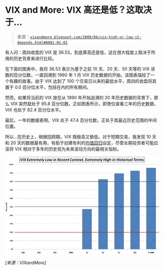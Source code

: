 <!--yml

category: 未分类

date: 2024-05-18 17:52:08

-->

# VIX and More: VIX 高还是低？这取决于…

> 来源：[`vixandmore.blogspot.com/2009/04/vix-high-or-low-it-depends.html#0001-01-01`](http://vixandmore.blogspot.com/2009/04/vix-high-or-low-it-depends.html#0001-01-01)

有人问：周四收盘的 VIX 是 36.53，到底算高还是低，这在很大程度上取决于所用的历史背景来进行比较。

在下面的图表中，我将 36.53 表示为基于之前 10 天、20 天、50 天等的 VIX 读数的百分位数，一直回溯到 1990 年 1 月 VIX 历史数据的开始。该图表描绘了一个有趣的故事。由于 VIX 达到了 100 个交易日以来的最低水平，周四的收盘将其置于 0.0 百分位水平，包括在内的所有期间。

然而，如果将当前的 VIX 放在从 1990 年开始追溯的 20 年历史数据的背景下，那么 VIX 突然就处于 95.8 百分位数。正如图表所示，即使仅查看三年的历史数据，VIX 也处于 82.4 百分位水平。

最后，一年的数据表明，VIX 处于 47.4 百分位数，正处于其最近历史范围的中间位置。

所以...在历史上，根据回顾期，VIX 既极高又极低。对于短期交易，我发现 10 天和 20 天的数据最有用，有助于创建有利的[均值回归](http://vixandmore.blogspot.com/search/label/mean%20reversion)设定，尽管长期投资者可能应该将 VIX 相对于多年的历史视为未来波动方向的最相关指标。

![](img/fb7421e7cef8b7c11325a3c4b7a18cf0.png)

*[来源：VIXandMore]*
